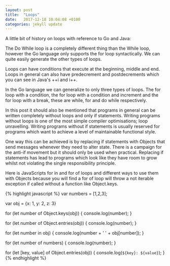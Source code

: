 ```yaml
---
layout: post
title:  "Loops"
date:   2017-12-18 10:04:08 +0100
categories: jekyll update
---
```

A little bit of history on loops with reference to Go and Java:

The Do While loop is a completely different thing than the While loop, however the Go language only supports the for loop syntactically. We can quite easily generate the other types of loops. 

Loops can have conditions that execute at the beginning, middle and end. Loops in general can also have predecrement and postdecrements which you can see in Java's ++i and i++. 

In the Go language we can generalize to only three types of loops. The for loop with a condition, the for loop with a condition and increment and the for loop with a break, these are while, for and do while respectively.

In this post it should also be mentioned that programs in general can be written completely without loops and only if statements. Writing programs without loops is one of the most simple compiler optimisations; loop unravelling. Writing programs without if statements is usually reserved for programs which want to achieve a level of maintainable functional style.

One way this can be achieved is by replacing if statements with Objects that send messages whenever they need to alter state. There is a campaign for the anti-if movement but it should only be used when practical. Replacing if statements has lead to programs which look like they have room to grow whilst not violating the single responsibility principle.

Here is JavaScripts for in and for of loops and different ways to use them with Objects because you will find a for of loop will throw a not iterable exception if called without a function like Object.keys.

{% highlight javascript %}
var numbers = [1,2,3];

var obj = {x: 1, y: 2, z: 3}

for (let number of Object.keys(obj)) {
  console.log(number);
}

for (let number of Object.entries(obj)) {
  console.log(number);
}

for (let number in obj) {
  console.log(number + ' ' +  obj[number]);
}

for (let number of numbers) {
  console.log(number);
}

for (let [key, value] of Object.entries(obj)) {
  console.log(`${key}: ${value}`);
}
{% endhighlight %}